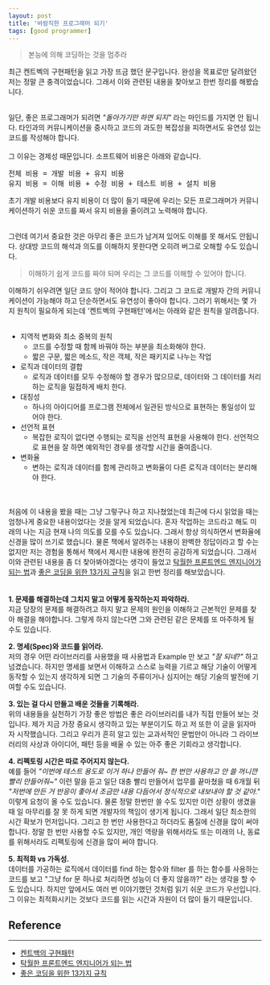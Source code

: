 ```yaml
---
layout: post
title: '바람직한 프로그래머 되기'
tags: [good programmer]
---
```

> 본능에 의해 코딩하는 것을 멈추라

최근 켄트벡의 구현패턴을 읽고 가장 뜨금 했던 문구입니다. 
완성을 목표로만 달려왔던 저는 정말 큰 충격이었습니다. 
그래서 이와 관련된 내용을 찾아보고 한번 정리를 해봤습니다.<br><br>

일단, 좋은 프로그래머가 되려면 <i>"돌아가기만 하면 되지"</i> 라는 마인드를 가지면 안 됩니다. 타인과의 커뮤니케이션을 중시하고 코드의 과도한 복잡성을 피하면서도 유연성 있는 코드를 작성해야 합니다. 
<br><br>
그 이유는 경제성 때문입니다. 소프트웨어 비용은 아래와 같습니다.
<pre>
전체 비용 = 개발 비용 + 유지 비용
유지 비용 = 이해 비용 + 수정 비용 + 테스트 비용 + 설치 비용
</pre>
초기 개발 비용보다 유지 비용이 더 많이 들기 때문에 우리는 모든 프로그래머가 커뮤니케이션하기 쉬운 코드를 짜서 유지 비용을 줄이려고 노력해야 합니다.
<br><br>

그런데 여기서 중요한 것은 아무리 좋은 코드가 남겨져 있어도 이해를 못 해서도 안됩니다. 상대방 코드의 해석과 의도를 이해하지 못한다면 오히려 버그로 오해할 수도 있습니다.

> 이해하기 쉽게 코드를 짜야 되며 우리는 그 코드를 이해할 수 있어야 합니다.


이해하기 쉬우려면 일단 코드 양이 적어야 합니다. 그리고 그 코드로 개발자 간의 커뮤니케이션이 가능해야 하고 단순하면서도 유연성이 좋아야 합니다.
그러기 위해서는 몇 가지 원칙이 필요하게 되는데 '켄트벡의 구현패턴'에서는 아래와 같은 원칙을 알려줍니다.
<br><br>
+ 지역적 변화와 최소 중복의 원칙
    * 코드를 수정할 때 함께 바꿔야 하는 부분을 최소화해야 한다.
    * 짧은 구문, 짧은 메소드, 작은 객체, 작은 패키지로 나누는 작업 
+ 로직과 데이터의 결합
    * 로직과 데이터를 모두 수정해야 할 경우가 많으므로, 데이터와 그 데이터를 처리하는 로직을 밀접하게 배치 한다.
+ 대칭성
    * 하나의 아이디어를 프로그램 전체에서 일관된 방식으로 표현하는 통일성이 있어야 한다.    
+ 선언적 표현 
    * 복잡한 로직이 없다면 수행되는 로직을 선언적 표현을 사용해야 한다. 선언적으로 표현을 잘 하면 예외적인 경우를 생각할 시간을 줄여줍니다.
+ 변화율 
    * 변하는 로직과 데이터를 함께 관리하고 변화율이 다른 로직과 데이터는 분리해야 한다.

<br><br>
처음에 이 내용을 봤을 때는 그냥 그렇구나 하고 지나쳤었는데 최근에 다시 읽었을 때는 엄청나게 중요한 내용이었다는 것을 알게 되었습니다. 
혼자 작업하는 코드라고 해도 미래의 나는 지금 현재 나의 의도를 모를 수도 있습니다. 그래서 항상 의식하면서 변화율에 신경을 많이 쓰기로 했습니다.
물론 책에서 알려주는 내용이 완벽한 정답이라고 할 수는 없지만 저는 경험을 통해서 책에서 제시한 내용에 완전히 공감하게 되었습니다. 그래서 이와 관련된 내용을 좀 더 찾아봐야겠다는 생각이 들었고
<a href="https://hyunseob.github.io/2016/02/21/how-to-become-a-great-frontend-engineer/">탁월한 프론트엔드 엔지니어가 되는 법</a>과 
<a href="https://medium.com/@erwinousy/%EC%A2%8B%EC%9D%80-%EC%BD%94%EB%94%A9%EC%9D%84-%EC%9C%84%ED%95%9C-13%EA%B0%80%EC%A7%80-%EA%B7%9C%EC%B9%99-hackernoon-%EA%B8%80%EB%93%A4-%EC%A4%91-%EC%9D%BC%EB%B6%80-%EB%B2%88%EC%97%AD-3ff7d119e926">좋은 코딩을 위한 13가지 규칙</a>을 읽고 한번 정리를 해보았습니다.
<br><br><br>
<b>1. 문제를 해결하는데 그치지 말고 어떻게 동작하는지 파악하라.</b><br>
지금 당장의 문제를 해결하려고 하지 말고 문제의 원인을 이해하고 근본적인 문제를 찾아 해결을 해야합니다. 그렇게 하지 않는다면 그와 관련된 같은 문제를 또 마주하게 될 수도 있습니다.

<b>2. 명세(Spec)와 코드를 읽어라.</b><br>
저의 경우 어떤 라이브러리를 사용했을 때 사용법과 Example 만 보고 <i>"잘 되네?"</i> 하고 넘겼습니다. 하지만 명세를 보면서 이해하고 스스로 능력을 기르고 해당 기술이 어떻게 동작할 수 있는지 생각하게 되면 그 기술의 주류이거나 심지어는 해당 기술의 발전에 기여할 수도 있습니다.

<b>3. 있는 걸 다시 만들고 배운 것들을 기록해라.</b><br>
위의 내용들을 실천하기 가장 좋은 방법은 좋은 라이브러리를 내가 직접 만들어 보는 것입니다. 제가 지금 가장 중요시 생각하고 있는 부분이기도 하고 저 또한 이 글을 읽자마자 시작했습니다.
그리고 우리가 흔히 알고 있는 교과서적인 문법만이 아니라 그 라이브러리의 사상과 아이디어, 패턴 등을 배울 수 있는 아주 좋은 기회라고 생각합니다.

<b>4. 리펙토링 시간은 따로 주어지지 않는다.</b><br>
예를 들어 <i>"이번에 테스트 용도로 이거 하나 만들어 줘~ 한 번만 사용하고 안 쓸 꺼니깐 빨리 만들어줘~"</i> 이런 말을 듣고 일단 대충 빨리 만들어서 업무를 끝마쳤을 때 6개월 뒤 <i>"저번에 만든 거 반응이 좋아서 조금만 내용 다듬어서 정식적으로 내보내야 할 것 같아."</i> 이렇게 요청이 올 수도 있습니다.
물론 정말 한번만 쓸 수도 있지만 이런 상황이 생겼을 때 일 마무리를 잘 못 하게 되면 개발자의 책임이 생기게 됩니다. 그래서 일단 최소한의 시간 확보가 먼저입니다. 그리고 한 번만 사용한다고 하더라도 품질에 신경을 많이 써야 합니다. 정말 한 번만 사용할 수도 있지만, 개인 역량을 위해서라도 또는 미래의 나, 동료를 위해서라도 리펙토링에 신경을 많이 써야 합니다. 

<b>5. 최적화 vs 가독성.</b><br>
데이터를 가공하는 로직에서 데이터를 find 하는 함수와 filter 를 하는 함수를 사용하는 코드를 보고 "그냥 for 문 하나로 처리하면 성능이 더 좋지 않을까?" 라는 생각을 할 수도 있습니다. 하지만 앞에서도 여러 번 이야기했던 것처럼 읽기 쉬운 코드가 우선입니다. 그 이유는 최적화시키는 것보다 코드를 읽는 시간과 자원이 더 많이 들기 때문입니다.




## Reference
---
- [켄트백의 구현패턴](http://www.acornpub.co.kr/book/kentpattern)
- [탁월한 프론트엔드 엔지니어가 되는 법](https://hyunseob.github.io/2016/02/21/how-to-become-a-great-frontend-engineer/)
- [좋은 코딩을 위한 13가지 규칙](https://medium.com/@erwinousy/%EC%A2%8B%EC%9D%80-%EC%BD%94%EB%94%A9%EC%9D%84-%EC%9C%84%ED%95%9C-13%EA%B0%80%EC%A7%80-%EA%B7%9C%EC%B9%99-hackernoon-%EA%B8%80%EB%93%A4-%EC%A4%91-%EC%9D%BC%EB%B6%80-%EB%B2%88%EC%97%AD-3ff7d119e926)
